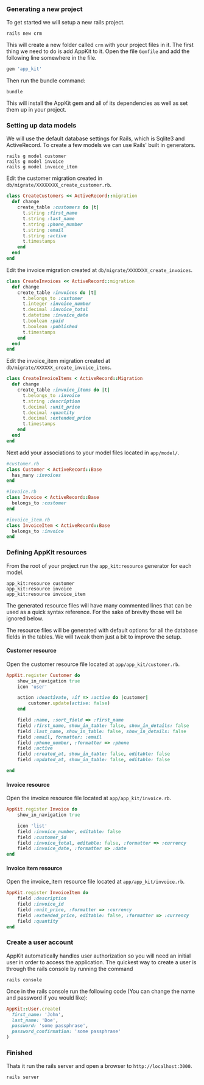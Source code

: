 ### Generating a new project

To get started we will setup a new rails project.

    rails new crm

This will create a new folder called `crm` with your project files in it. The
first thing we need to do is add AppKit to it. Open the file `Gemfile` and add
the following line somewhere in the file.

```ruby
gem 'app_kit'
```

Then run the bundle command:

    bundle

This will install the AppKit gem and all of its dependencies as well as set them
up in your project.

<a id="models" name="models"></a>
### Setting up data models

We will use the default database settings for Rails, which is Sqlite3 and
ActiveRecord. To create a few models we can use Rails' built in generators.

    rails g model customer
    rails g model invoice
    rails g model invoice_item

Edit the customer migration created in `db/migrate/XXXXXXXX_create_customer.rb`.

```ruby
class CreateCustomers << ActiveRecord::migration
  def change
    create_table :customers do |t|
      t.string :first_name
      t.string :last_name
      t.string :phone_number
      t.string :email
      t.string :active
      t.timestamps
    end
  end
end
```

Edit the invoice migration created at `db/migrate/XXXXXXX_create_invoices`.

```ruby
class CreateInvoices << ActiveRecord::migration
  def change
    create_table :invoices do |t|
      t.belongs_to :customer
      t.integer :invoice_number
      t.decimal :invoice_total
      t.datetime :invoice_date
      t.boolean :paid
      t.boolean :published
      t.timestamps
    end
  end
end
```
Edit the invoice\_item migration created at
`db/migrate/XXXXXX_create_invoice_items`.

```ruby
class CreateInvoiceItems < ActiveRecord::Migration
  def change
    create_table :invoice_items do |t|
      t.belongs_to :invoice
      t.string :description
      t.decimal :unit_price
      t.decimal :quantity
      t.decimal :extended_price
      t.timestamps
    end
  end
end
```
Next add your associations to your model files located in `app/model/`.

```ruby
#customer.rb
class Customer < ActiveRecord::Base
  has_many :invoices
end

#invoice.rb
class Invoice < ActiveRecord::Base
  belongs_to :customer
end

#invoice_item.rb
class InvoiceItem < ActiveRecord::Base
  belongs_to :invoice
end
```

<a id="resources" name="resources"></a>
### Defining AppKit resources

From the root of your project run the `app_kit:resource` generator for each
model.

    app_kit:resource customer
    app_kit:resource invoice
    app_kit:resource invoice_item

The generated resource files will have many commented lines that can be used as
a quick syntax reference. For the sake of brevity those will be ignored below.

The resource files will be generated with default options for all the database
fields in the tables. We will tweak them just a bit to improve the setup.

<a id="customer-resource" name="customer-resource"></a>
#### Customer resource

Open the customer resource file located at `app/app_kit/customer.rb`.

```ruby
AppKit.register Customer do
    show_in_navigation true
    icon 'user'

    action :deactivate, :if => :active do |customer|
        customer.update(active: false)
    end

    field :name, :sort_field => :first_name
    field :first_name, show_in_table: false, show_in_details: false
    field :last_name, show_in_table: false, show_in_details: false
    field :email, formatter: :email
    field :phone_number, :formatter => :phone
    field :active
    field :created_at, show_in_table: false, editable: false
    field :updated_at, show_in_table: false, editable: false

end
```

<a id="invoice-resource" name="invoice-resource"></a>
#### Invoice resource

Open the invoice resource file located at `app/app_kit/invoice.rb`.

```ruby
AppKit.register Invoice do
    show_in_navigation true

    icon 'list'
    field :invoice_number, editable: false
    field :customer_id
    field :invoice_total, editable: false, :formatter => :currency
    field :invoice_date, :formatter => :date
end
```

<a id="invoice-item-resource" name="invoice-item-resource"></a>
#### Invoice item resource

Open the invoice\_item resource file located at `app/app_kit/invoice.rb`.

```ruby
AppKit.register InvoiceItem do
    field :description
    field :invoice_id
    field :unit_price, :formatter => :currency
    field :extended_price, editable: false, :formatter => :currency
    field :quantity
end
```

<a id="name" name="name"></a>
### Create a user account

AppKit automatically handles user authorization so you will need an initial
user in order to access the application. The quickest way to create a user
is through the rails console by running the command

    rails console

Once in the rails console run the following code (You can change the name and
password if you would like):

```ruby
AppKit::User.create(
  first_name: 'John',
  last_name: 'Doe',
  password: 'some passphrase',
  password_confirmation: 'some passphrase'
)
```

### Finished

Thats it run the rails server and open a browser to `http://localhost:3000`.

    rails server
